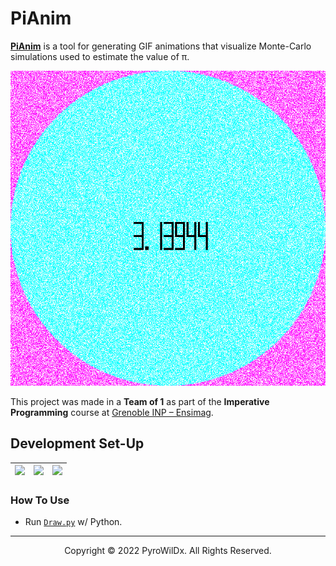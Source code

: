 # PiAnim

[**PiAnim**](https://github.com/PyroWilDx/PiAnim/) is a tool for generating GIF animations that visualize Monte-Carlo simulations used to estimate the value of π.

<img src=".readme/Anim.gif" width="600">

This project was made in a **Team of 1** as part of the **Imperative Programming** course at [Grenoble INP &ndash; Ensimag](https://ensimag.grenoble-inp.fr/).

## Development Set-Up

<div align="center">

| [<img src="https://cdn.jsdelivr.net/gh/devicons/devicon@latest/icons/python/python-original.svg" width="60"/>](https://www.python.org/) | [<img src="https://cdn.jsdelivr.net/gh/devicons/devicon@latest/icons/pycharm/pycharm-original.svg" width="60"/>](https://www.jetbrains.com/pycharm/) | [<img src="https://cdn.jsdelivr.net/gh/devicons/devicon@latest/icons/windows8/windows8-original.svg" width="60"/>](https://www.microsoft.com/windows/) |
|---|---|---|

</div>

### How To Use

- Run [```Draw.py```](./Draw.py) w/ Python.

---

<div align="center">
  Copyright &#169; 2022 PyroWilDx. All Rights Reserved.
</div>
